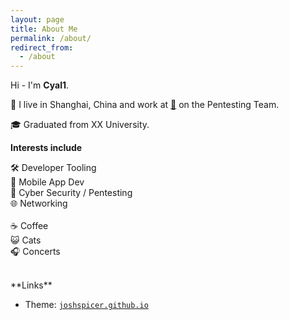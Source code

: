 ```yaml
---
layout: page
title: About Me
permalink: /about/
redirect_from:
  - /about
---
```


Hi - I'm **Cyal1**.

📍 I live in Shanghai, China and work at [🔐](https://www.qq.cn/) on the Pentesting Team.

🎓 Graduated from XX University.

**Interests include**

🛠 Developer Tooling<br>
📱 Mobile App Dev<br>
🔐 Cyber Security / Pentesting<br>
🌐 Networking<br>
<br>
☕️ Coffee<br>
😺 Cats<br>
🎧 Concerts

<br>
**Links**

* Theme: [`joshspicer.github.io`](http://joshspicer.github.io/)


